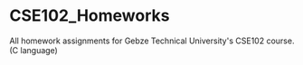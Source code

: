 # CSE102_Homeworks
All homework assignments for Gebze Technical University's CSE102 course.(C language)
